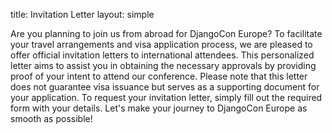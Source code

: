 title: Invitation Letter
layout: simple

Are you planning to join us from abroad for DjangoCon Europe? To facilitate your travel arrangements and visa application process, we are pleased to offer official invitation letters to international attendees. This personalized letter aims to assist you in obtaining the necessary approvals by providing proof of your intent to attend our conference. Please note that this letter does not guarantee visa issuance but serves as a supporting document for your application. To request your invitation letter, simply fill out the required form with your details. Let's make your journey to DjangoCon Europe as smooth as possible!

<!--
You can also <a href="https://docs.google.com/forms/d/e/1FAIpQLSeiB-8aldFQSdW45sv4LYJyIY6s7Ad9El9Ue8icpJdGccrC8A/viewform?fbzx=2230553505000462737&pli=1" class="pages-links">click here</a> to fill the form.

<div class="cool-iframe">
    <iframe src="https://docs.google.com/forms/d/e/1FAIpQLSeiB-8aldFQSdW45sv4LYJyIY6s7Ad9El9Ue8icpJdGccrC8A/viewform?embedded=true" frameborder="0" marginheight="0" marginwidth="0">Loading…</iframe>
</div>
-->
